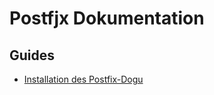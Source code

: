 # Postfjx Dokumentation

## Guides

- [Installation des Postfix-Dogu](operations/Install_Postfix_de.md)

